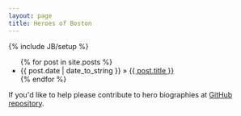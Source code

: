 ```yaml
---
layout: page
title: Heroes of Boston
---
```

{% include JB/setup %}

<ul class="posts">
  {% for post in site.posts %}
    <li><span>{{ post.date | date_to_string }}</span> &raquo; <a href="{{ BASE_PATH }}{{ post.url }}">{{ post.title }}</a></li>
  {% endfor %}
</ul>

If you'd like to help please contribute to hero biographies at [GitHub repository](http://github.com/abargnesi).
